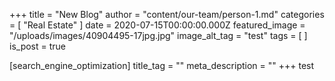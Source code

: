 +++
title = "New Blog"
author = "content/our-team/person-1.md"
categories = [ "Real Estate" ]
date = 2020-07-15T00:00:00.000Z
featured_image = "/uploads/images/40904495-17jpg.jpg"
image_alt_tag = "test"
tags = [ ]
is_post = true

[search_engine_optimization]
title_tag = ""
meta_description = ""
+++
test
